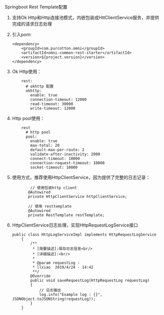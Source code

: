 Springboot Rest Template配置

1. 支持Ok Http和Http连接池模式，内嵌包装成HttClientService服务，并提供完成的请求日志处理
2. 引入pom:
    ```$xslt
    <dependency>
        <groupId>com.purcotton.omni</groupId>
        <artifactId>omni-common-rest-starter</artifactId>
        <version>${project.version}</version>
    </dependency>
    ```

3. Ok Http使用：
    ```$xslt
        rest:
          # okhttp 配置
          okhttp:
            enable: true
            connection-timeout: 12000
            read-timeout: 30000
            write-timeout: 12000
    ```
4. Http pool使用：
    ```$xslt
        rest
          # http pool
          pool:
            enable: true
            max-total: 20
            default-max-per-route: 2
            validate-after-inactivity: 2000
            connect-timeout: 10000
            connection-request-timeout: 10000
            socket-timeout: 10000
    ```
5. 使用方式，推荐使用HttpClientService，因为提供了完整的日志记录：
    ```$xslt
            // 使用包装http client
           @Autowired
           private HttpClientService httpClientService;
           
           // 使用 resttemplate
           @Autowired
           private RestTemplate restTemplate;
    ```
6. HttpClientService日志处理，实现HttpRequestLogService接口
    ```$xslt
    public class HttpLogServiceImpl implements HttpRequestLogService
        {
            /**
             * [简要描述]:保存日志信息<br/>
             * [详细描述]:<br/>
             *
             * @param requestLog :
             * llxiao  2019/4/24 - 14:42
             **/
            @Override
            public void saveRequestLog(HttpRequestLog requestLog)
            {
                // 日志输出
                log.info("Example log : {}", JSONObject.toJSONString(requestLog));
            }
        }
    ```